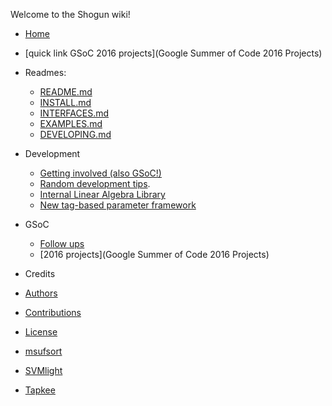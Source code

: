 Welcome to the Shogun wiki!

* [Home](Home)
* [quick link GSoC 2016 projects](Google Summer of Code 2016 Projects)

* Readmes:
  * [README.md](https://github.com/shogun-toolbox/shogun/blob/develop/README.md)
  * [INSTALL.md](https://github.com/shogun-toolbox/docs/blob/master/INSTALL.md)
  * [INTERFACES.md](https://github.com/shogun-toolbox/docs/blob/master/INTERFACES.md)
  * [EXAMPLES.md](https://github.com/shogun-toolbox/docs/blob/master/EXAMPLES.md)
  * [DEVELOPING.md](https://github.com/shogun-toolbox/docs/blob/master/DEVELOPING.md)

* Development
  * [Getting involved (also GSoC!)](Getting-involved)
  * [Random development tips](Shogun-development-guidelines).
  * [Internal Linear Algebra Library](README_linalg)
  * [New tag-based parameter framework](README_tags)

* GSoC
  * [Follow ups](GSoC-follow-up-blog-posts)
  * [2016 projects](Google Summer of Code 2016 Projects)

* Credits
 * [Authors](AUTHORS)
 * [Contributions](CONTRIBUTIONS)
 * [License](LICENSE)
  * [msufsort](LICENSE_msufsort)
  * [SVMlight](LICENSE_SVMlight)
  * [Tapkee](LICENSE_tapkee)